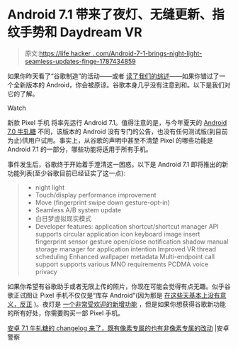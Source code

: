 # Android 7.1 带来了夜灯、无缝更新、指纹手势和 Daydream VR

> 原文:[https://life hacker . com/Android-7-1-brings-night-light-seamless-updates-finge-1787434859](https://lifehacker.com/android-7-1-brings-night-light-seamless-updates-finge-1787434859)

如果你昨天看了“谷歌制造”的活动——或者 [读了我们的综述](http://lifehacker.com/everything-google-announced-at-its-made-by-google-eve-1787404179)——如果你错过了一个全新版本的 Android，你会被原谅。谷歌本身几乎没有注意到和。以下是我们对它的了解。

Watch

新款 Pixel 手机 将率先运行 Android 7.1。值得注意的是，与今年夏天的 [Android 7.0 牛轧糖](http://lifehacker.com/the-coolest-features-of-android-n-google-didnt-announce-1764114846) 不同，该版本的 Android 没有专门的公告，也没有任何测试版(到目前为止)供用户试用。事实上，从谷歌的声明中甚至不清楚 Pixel 的哪些功能是 Android 7.1 的一部分，哪些功能将适用于所有手机。

事件发生后，谷歌终于开始着手澄清这一困惑。以下是 Android 7.1 即将推出的新功能列表(至少谷歌目前已经证实了这一点):

> *   night light
> *   Touch/display performance improvement
> *   Move (fingerprint swipe down gesture-opt-in)
> *   Seamless A/B system update
> *   白日梦虚拟现实模式
> *   Developer features: application shortcut/shortcut manager API supports circular application icon keyboard image insert fingerprint sensor gesture open/close notification shadow manual storage manager for application intention Improved VR thread scheduling Enhanced wallpaper metadata Multi-endpoint call support supports various MNO requirements PCDMA voice privacy

如果你希望有谷歌助手或者无限上传的照片，你现在可能会觉得有点无趣。似乎谷歌正试图让 Pixel 手机不仅仅是“库存 Android”(因为那是 [在这些天基本上没有意义，反正](http://lifehacker.com/how-to-get-nearly-stock-android-on-any-phone-no-root-513696799) )。夜灯是 [一个非常受欢迎的新增功能](http://lifehacker.com/night-mode-enabler-brings-back-android-nougats-night-mo-1785732654) ，但是如果你想获得谷歌新功能的所有好处，你需要购买一部 Pixel 手机。

[安卓 7.1 牛轧糖的 changelog 来了，既有像素专属的也有非像素专属的改动](http://www.androidpolice.com/2016/10/04/android-7-1-nougats-changelog-includes-pixel-exclusive-non-pixel-exclusive-changes/) |安卓警察